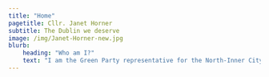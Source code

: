 ```yaml
---
title: "Home"
pagetitle: Cllr. Janet Horner
subtitle: The Dublin we deserve
image: /img/Janet-Horner-new.jpg
blurb:
    heading: "Who am I?"
    text: "I am the Green Party representative for the North-Inner City on Dublin City Council, a community which has been my home for over a decade years. I have lived in Ireland, England, Uganda and India working in politics, human rights and community development projects. I’m a trade union activist and currently hold a position on the SIPTU Equality Committee. I am a feminist and advocate for gender equality. I worked closely with others as part of the Dublin Central Together for Yes campaign to repeal the eighth amendment in 2018. I am a daily cyclist in Dublin I am passionate about improving walking and cycling conditions in our city to ensure that everyone, of all ages, genders and abilities, can safely use and enjoy our shared public streets. I hold a degree in Anthropology and Development Studies and a Masters in Politics and Public Policy."
---
```


